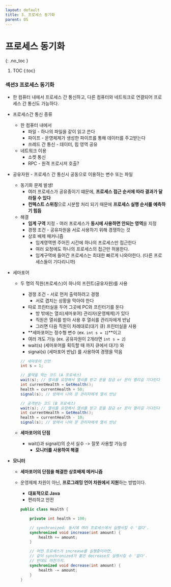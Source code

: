 ```yaml
---
layout: default
title: 3. 프로세스 동기화
parent: OS
---
```


# 프로세스 동기화
{: .no_toc }

1. TOC
{:toc}

### 섹션3 프로세스 동기화

- 한 컴퓨터 내에서 프로세스 간 통신하고,
다른 컴퓨터와 네트워크로 연결되어 프로세스 간 통신도 가능하다.
- 프로세스간 통신 종류
  - 한 컴퓨터 내에서
    - 파일 - 하나의 파일을 같이 읽고 쓴다
    - 파이프 - 운영체제가 생성한 파이프를 통해 데이터를 주고받는다
    - 쓰레드 간 통신 - 데이터, 힙 영역 공유
  - 네트워크 이용
    - 소켓 통신
    - RPC - 원격 프로시저 호출?

- 공유자원 - 프로세스 간 통신시 공동으로 이용하는 변수 또는 파일
  - 동기화 문제 발생!
    - 여러 프로세스가 공유중이기 떄문에, **프로세스 접근 순서에 따라 결과가 달라질 수 있다**
    - **컨텍스트 스위칭**으로 시분할 처리 되기 때문에 **프로세스 실행 순서를 예측하기 힘듬**
  - 해결
    - **임계 구역** 지정 - 여러 프로세스가 **동시에 사용하면 안되는 영역**을 지정
    - 경쟁 조건 - 공유자원을 서로 사용하기 위해 경쟁하는 것
    - 상호 배제 매커니즘
      - 임계영역엔 주어진 시간에 하나의 프로세스만 접근한다
      - 여러 요청에도 하나의 프로세스의 접근만 허용한다.
      - 임계구역에 들어간 프로세스는 최대한 빠르게 나와야한다. (다른 프로세스들이 기다리니까)

- 세마포어
  - 두 명의 직원(프로세스)이 하나의 프린트(공유자원)를 사용
    - 경쟁 조건 - 서로 먼저 출력하려고 경쟁
      - 서로 겹치는 상황을 막아야 한다
    - 따로 프린터실을 두어 그곳에 PC와 프린터기를 둔다
      - 방 밖에는 열쇠(세마포어) 관리자(운영체제)가 있다
      - 직원은 열쇠를 받아 사용 후 열쇠를 관리자에게 반납
      - 그러면 다음 직원이 차례대로(대기 큐) 프린터실을 사용
    - **세마포어는 정수형 변수 (ex. `int s = 1`)**이고
    - 여러 개도 가능 (ex. 공유자원이 2개라면 `int s = 2`)
    - wait(s) (세마포어를 획득할 때 까지 큐에서 대기) 와
    - signal(s) (세마포어 반납) 를 사용하여 경쟁을 막음

    ```java
    // 세마포어 선언
    int s = 1;

    // 물약을 먹는 코드 (A 프로세스)
    wait(s); // 열쇠를 요청해서 열쇠를 받고 문을 잠금 or 문이 열리길 기다린다
    int currentHealth = GetHealth();
    health = currentHealth + 50;
    signal(s); // 방에서 나와 문 관리자에게 열쇠 반남

    // 공격받는 코드 (B 프로세스)
    wait(s); // 열쇠를 요청해서 열쇠를 받고 문을 잠금 or 문이 열리길 기다린다
    int currentHealth = GetHealth();
    health = currentHealth - 10;
    signal(s); // 방에서 나와 문 관리자에게 열쇠 반남
    ```

  - **세마포어의 단점**
    - wait()과 signal()의 순서 실수 -> 잘못 사용할 가능성
      - **모니터를 사용하여 해결**
- **모니터**
  - **세마포어의 단점을 해결한 상호배제 메커니즘**
  - 운영제체 차원이 아닌, **프로그래밍 언어 차원에서 지원**하는 방법이다.
    - **대표적으로 Java**
    - 편리하고 안전

    ```java
    public class Health {

        private int health = 100;

        // synchronized: 동시에 여러 프로세스에서 실행시킬 수 '없다'.
        synchronized void increase(int amount) {
            health += amount;
        }

        // 어떤 프로세스가 increase를 실행중이라면,
        // 같이 synchronized가 붙은 decrease도 실행시킬 수 '없다'.
        // 반대도 마찬가지.
        synchronized void decrease(int amount) {
            health -= amount;
        }
    }
    ```

